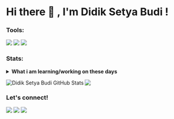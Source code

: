# Hi there 👋 , I'm Didik Setya Budi !


### Tools:
<p>
    <img src="https://img.shields.io/badge/Text%20Editor-Visual%20Studio%20Code-blue?&logo=visual%20studio%20code&logoColor=blue" />
    <img src="https://img.shields.io/badge/IDE-Android%20Studio-green?&logo=android%20studio&logoColor=green" />
    <img src="https://gpvc.arturio.dev/disebud" />
</p>

### Stats:
<details>
 <summary><strong>What i am learning/working on these days</strong></summary>
    - 🔭 I’m currently working on ... </br>
    - 🌱 I’m currently learning Android Kotlin and Java </br>
    - 👯 I’m looking to collaborate on ... </br>
    - 🤔 I’m looking for help with ... </br>
    - 💬 Ask me about anything.</br>
    - 📫 How to reach me: <a href="mailto:disebud@gmail.com">Email me!</a>  </br>
    - 😄 Pronouns: He/Him </br>
    - ⚡ Fun fact: ... </br>
</details>
<p> 
<img align="left" src="https://github-readme-stats.vercel.app/api?username=disebud&show_icons=true&line_height=27&count_private=true&title_color=ffffff&text_color=c9cacc&icon_color=2bbc8a&bg_color=454545" alt="Didik Setya Budi GitHub Stats" />
<img align="center" src="https://github-readme-stats.vercel.app/api/top-langs/?username=disebud&title_color=ffffff&text_color=c9cacc&icon_color=2bbc8a&bg_color=454545" />
</p>

### Let's connect!
<p>
  
  <a href="https://https://facebook.com/didiksetya.budi" target="blank"><img src="https://img.shields.io/badge/Didik_Setya_Budi-30302f?style=flat&logo=facebook" /></a>
  <a href="https://https://instagram.com/didiksetyabudi_" target="blank"><img src="https://img.shields.io/badge/@didiksetyabudi_-30302f?style=flat&logo=instagramr" /></a>
    <a href="https://https://twitter.com/didiksetyabudi_" target="blank"><img src="https://img.shields.io/badge/@didiksetyabudi_-30302f?style=flat&logo=twitter" /></a>

</p>

<!--
**disebud/disebud** is a ✨ _special_ ✨ repository because its `README.md` (this file) appears on your GitHub profile.

Here are some ideas to get you started:

- 🔭 I’m currently working on ...
- 🌱 I’m currently learning ...
- 👯 I’m looking to collaborate on ...
- 🤔 I’m looking for help with ...
- 💬 Ask me about ...
- 📫 How to reach me: ...
- 😄 Pronouns: ...
- ⚡ Fun fact: ...
-->

